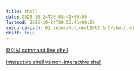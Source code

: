 ```yaml
---
title: shell
date: 2025-10-24T20:53:41+09:00
lastmod: 2025-10-24T20:53:41+09:00
resource-path: 02.inbox/Notion/LINUX & C/shell.md
draft: true
---
```

[터미널 command line shell](../../../temp/터미널%20command%20line%20shell.md)

[interactive shell vs non-interactive shell](../../../temp/interactive%20shell%20vs%20non-interactive%20shell.md)